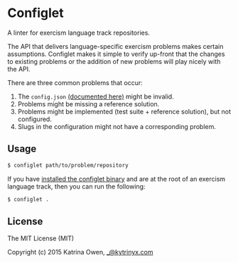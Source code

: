 # Configlet

A linter for exercism language track repositories.

The API that delivers language-specific exercism problems makes
certain assumptions. Configlet makes it simple to verify up-front
that the changes to existing problems or the addition of new problems
will play nicely with the API.

There are three common problems that occur:

1. The `config.json` [(documented here)](https://github.com/exercism/x-common/blob/master/CONTRIBUTING.md#track-configuration-file) might be invalid.
1. Problems might be missing a reference solution.
1. Problems might be implemented (test suite + reference solution), but not configured.
1. Slugs in the configuration might not have a corresponding problem.

## Usage

```bash
$ configlet path/to/problem/repository
```

If you have [installed the configlet binary](https://github.com/exercism/configlet/releases/latest)
and are at the root of an exercism language track, then you can run the following:

```bash
$ configlet .
```

## License

The MIT License (MIT)

Copyright (c) 2015 Katrina Owen, _@kytrinyx.com
